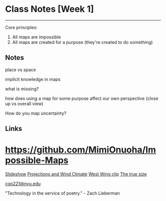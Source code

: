 # Class Notes [Week 1]

------

Core principles:

1. All maps are impossible
2. All maps are created for a purpose  (they're created to do something)

## Notes

place vs space 

implicit knowledge in maps

what is missing? 

how does using a map for some purpose affect our own perspective (close up vs overall view)

How do you map uncertainty? 

## Links

# https://github.com/MimiOnuoha/Impossible-Maps

[Slideshow](https://mimionuoha.github.io/spring2018-digitalmapping/) 
[Projections and Wind Climate](https://earth.nullschool.net/#current/ocean/primary/waves/winkel3/loc=7.608,-70.248)
[West Wing clip](https://www.youtube.com/watch?v=eLqC3FNNOaI)
[The true size](https://thetruesize.com/)



cgo221@nyu.edu





"Technology in the service of poetry." - Zach Lieberman

## 

